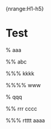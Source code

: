 {nrange:H1-h5}

Test
===

% aaa

%% abc

%%% kkkk

%%%% www

% qqq

%% rrr
cccc

%%% rtttt
aaaa







